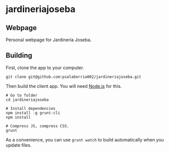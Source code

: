 jardineriajoseba
================
## Webpage
Personal webpage for Jardinería Joseba.

## Building

First, clone the app to your computer.
```
git clone git@github.com:psalaberria002/jardineriajoseba.git
```

Then build the client app. You will need [Node.js](http://nodejs.org/download/)
for this.

``` 
# Go to folder
cd jardineriajoseba

# Install dependencies
npm install -g grunt-cli
npm install

# Compress JS, compress CSS. 
grunt
```

As a convenience, you can use `grunt watch` to build automatically when
you update files.
